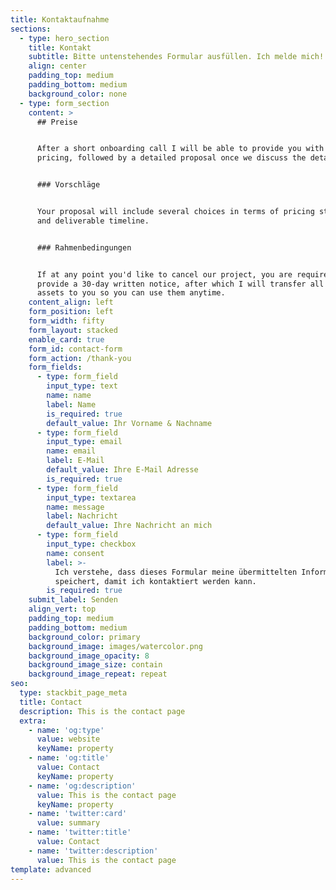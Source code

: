 ```yaml
---
title: Kontaktaufnahme
sections:
  - type: hero_section
    title: Kontakt
    subtitle: Bitte untenstehendes Formular ausfüllen. Ich melde mich!
    align: center
    padding_top: medium
    padding_bottom: medium
    background_color: none
  - type: form_section
    content: >
      ## Preise


      After a short onboarding call I will be able to provide you with ballpark
      pricing, followed by a detailed proposal once we discuss the details.


      ### Vorschläge


      Your proposal will include several choices in terms of pricing structure
      and deliverable timeline.


      ### Rahmenbedingungen


      If at any point you'd like to cancel our project, you are required to
      provide a 30-day written notice, after which I will transfer all of your
      assets to you so you can use them anytime.
    content_align: left
    form_position: left
    form_width: fifty
    form_layout: stacked
    enable_card: true
    form_id: contact-form
    form_action: /thank-you
    form_fields:
      - type: form_field
        input_type: text
        name: name
        label: Name
        is_required: true
        default_value: Ihr Vorname & Nachname
      - type: form_field
        input_type: email
        name: email
        label: E-Mail
        default_value: Ihre E-Mail Adresse
        is_required: true
      - type: form_field
        input_type: textarea
        name: message
        label: Nachricht
        default_value: Ihre Nachricht an mich
      - type: form_field
        input_type: checkbox
        name: consent
        label: >-
          Ich verstehe, dass dieses Formular meine übermittelten Informationen
          speichert, damit ich kontaktiert werden kann.
        is_required: true
    submit_label: Senden
    align_vert: top
    padding_top: medium
    padding_bottom: medium
    background_color: primary
    background_image: images/watercolor.png
    background_image_opacity: 8
    background_image_size: contain
    background_image_repeat: repeat
seo:
  type: stackbit_page_meta
  title: Contact
  description: This is the contact page
  extra:
    - name: 'og:type'
      value: website
      keyName: property
    - name: 'og:title'
      value: Contact
      keyName: property
    - name: 'og:description'
      value: This is the contact page
      keyName: property
    - name: 'twitter:card'
      value: summary
    - name: 'twitter:title'
      value: Contact
    - name: 'twitter:description'
      value: This is the contact page
template: advanced
---
```

